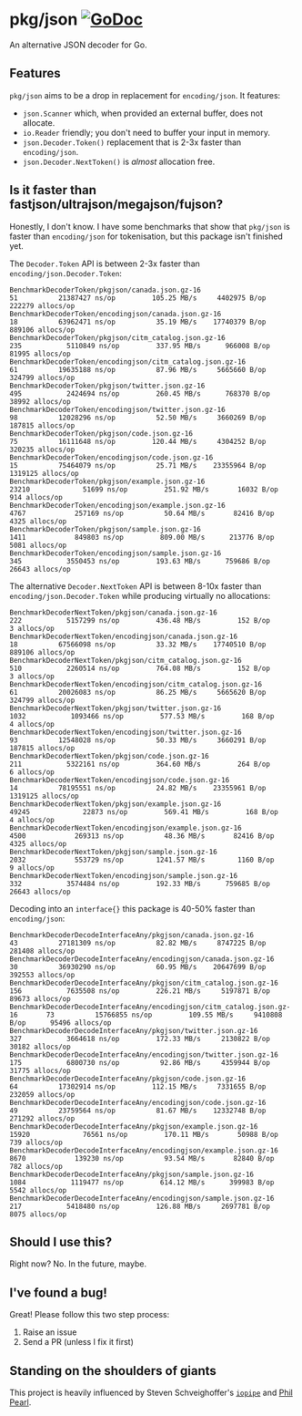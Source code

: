 # pkg/json [![GoDoc](https://godoc.org/github.com/pkg/json?status.svg)](https://godoc.org/github.com/pkg/json)

An alternative JSON decoder for Go.

## Features

`pkg/json` aims to be a drop in replacement for `encoding/json`.
It features:

- `json.Scanner` which, when provided an external buffer, does not allocate.
- `io.Reader` friendly; you don't need to buffer your input in memory.
- `json.Decoder.Token()` replacement that is 2-3x faster than `encoding/json`.
- `json.Decoder.NextToken()` is _almost_ allocation free.

## Is it faster than fastjson/ultrajson/megajson/fujson?

Honestly, I don't know.
I have some benchmarks that show that `pkg/json` is faster than `encoding/json` for tokenisation, but this package isn't finished yet.


The `Decoder.Token` API is between 2-3x faster than `encoding/json.Decoder.Token`:
```
BenchmarkDecoderToken/pkgjson/canada.json.gz-16                       51          21387427 ns/op         105.25 MB/s     4402975 B/op     222279 allocs/op
BenchmarkDecoderToken/encodingjson/canada.json.gz-16                  18          63962471 ns/op          35.19 MB/s    17740379 B/op     889106 allocs/op
BenchmarkDecoderToken/pkgjson/citm_catalog.json.gz-16                235           5110849 ns/op         337.95 MB/s      966008 B/op      81995 allocs/op
BenchmarkDecoderToken/encodingjson/citm_catalog.json.gz-16            61          19635188 ns/op          87.96 MB/s     5665660 B/op     324799 allocs/op
BenchmarkDecoderToken/pkgjson/twitter.json.gz-16                     495           2424694 ns/op         260.45 MB/s      768370 B/op      38992 allocs/op
BenchmarkDecoderToken/encodingjson/twitter.json.gz-16                 98          12028296 ns/op          52.50 MB/s     3660269 B/op     187815 allocs/op
BenchmarkDecoderToken/pkgjson/code.json.gz-16                         75          16111648 ns/op         120.44 MB/s     4304252 B/op     320235 allocs/op
BenchmarkDecoderToken/encodingjson/code.json.gz-16                    15          75464079 ns/op          25.71 MB/s    23355964 B/op    1319125 allocs/op
BenchmarkDecoderToken/pkgjson/example.json.gz-16                   23210             51699 ns/op         251.92 MB/s       16032 B/op        914 allocs/op
BenchmarkDecoderToken/encodingjson/example.json.gz-16               4767            257169 ns/op          50.64 MB/s       82416 B/op       4325 allocs/op
BenchmarkDecoderToken/pkgjson/sample.json.gz-16                     1411            849803 ns/op         809.00 MB/s      213776 B/op       5081 allocs/op
BenchmarkDecoderToken/encodingjson/sample.json.gz-16                 345           3550453 ns/op         193.63 MB/s      759686 B/op      26643 allocs/op
```

The alternative `Decoder.NextToken` API is between 8-10x faster than `encoding/json.Decoder.Token` while producing virtually no allocations:
```
BenchmarkDecoderNextToken/pkgjson/canada.json.gz-16                  222           5157299 ns/op         436.48 MB/s         152 B/op          3 allocs/op
BenchmarkDecoderNextToken/encodingjson/canada.json.gz-16              18          67566098 ns/op          33.32 MB/s    17740510 B/op     889106 allocs/op
BenchmarkDecoderNextToken/pkgjson/citm_catalog.json.gz-16            510           2260514 ns/op         764.08 MB/s         152 B/op          3 allocs/op
BenchmarkDecoderNextToken/encodingjson/citm_catalog.json.gz-16        61          20026083 ns/op          86.25 MB/s     5665620 B/op     324799 allocs/op
BenchmarkDecoderNextToken/pkgjson/twitter.json.gz-16                1032           1093466 ns/op         577.53 MB/s         168 B/op          4 allocs/op
BenchmarkDecoderNextToken/encodingjson/twitter.json.gz-16             93          12548028 ns/op          50.33 MB/s     3660291 B/op     187815 allocs/op
BenchmarkDecoderNextToken/pkgjson/code.json.gz-16                    211           5322161 ns/op         364.60 MB/s         264 B/op          6 allocs/op
BenchmarkDecoderNextToken/encodingjson/code.json.gz-16                14          78195551 ns/op          24.82 MB/s    23355961 B/op    1319125 allocs/op
BenchmarkDecoderNextToken/pkgjson/example.json.gz-16               49245             22873 ns/op         569.41 MB/s         168 B/op          4 allocs/op
BenchmarkDecoderNextToken/encodingjson/example.json.gz-16           4500            269313 ns/op          48.36 MB/s       82416 B/op       4325 allocs/op
BenchmarkDecoderNextToken/pkgjson/sample.json.gz-16                 2032            553729 ns/op        1241.57 MB/s        1160 B/op          9 allocs/op
BenchmarkDecoderNextToken/encodingjson/sample.json.gz-16             332           3574484 ns/op         192.33 MB/s      759685 B/op      26643 allocs/op
```

Decoding into an `interface{}` this package is 40-50% faster than `encoding/json`:
```
BenchmarkDecoderDecodeInterfaceAny/pkgjson/canada.json.gz-16                  43          27181309 ns/op          82.82 MB/s     8747225 B/op     281408 allocs/op
BenchmarkDecoderDecodeInterfaceAny/encodingjson/canada.json.gz-16             30          36930290 ns/op          60.95 MB/s    20647699 B/op     392553 allocs/op
BenchmarkDecoderDecodeInterfaceAny/pkgjson/citm_catalog.json.gz-16           156           7635508 ns/op         226.21 MB/s     5197871 B/op      89673 allocs/op
BenchmarkDecoderDecodeInterfaceAny/encodingjson/citm_catalog.json.gz-16       73          15766855 ns/op         109.55 MB/s     9410808 B/op      95496 allocs/op
BenchmarkDecoderDecodeInterfaceAny/pkgjson/twitter.json.gz-16                327           3664618 ns/op         172.33 MB/s     2130822 B/op      30182 allocs/op
BenchmarkDecoderDecodeInterfaceAny/encodingjson/twitter.json.gz-16           175           6800730 ns/op          92.86 MB/s     4359944 B/op      31775 allocs/op
BenchmarkDecoderDecodeInterfaceAny/pkgjson/code.json.gz-16                    64          17302914 ns/op         112.15 MB/s     7331655 B/op     232059 allocs/op
BenchmarkDecoderDecodeInterfaceAny/encodingjson/code.json.gz-16               49          23759564 ns/op          81.67 MB/s    12332748 B/op     271292 allocs/op
BenchmarkDecoderDecodeInterfaceAny/pkgjson/example.json.gz-16              15920             76561 ns/op         170.11 MB/s       50988 B/op        739 allocs/op
BenchmarkDecoderDecodeInterfaceAny/encodingjson/example.json.gz-16          8670            139230 ns/op          93.54 MB/s       82840 B/op        782 allocs/op
BenchmarkDecoderDecodeInterfaceAny/pkgjson/sample.json.gz-16                1084           1119477 ns/op         614.12 MB/s      399983 B/op       5542 allocs/op
BenchmarkDecoderDecodeInterfaceAny/encodingjson/sample.json.gz-16            217           5418480 ns/op         126.88 MB/s     2697781 B/op       8075 allocs/op
```

## Should I use this?

Right now? No.
In the future, maybe.

## I've found a bug!

Great! Please follow this two step process:

1. Raise an issue
2. Send a PR (unless I fix it first)

## Standing on the shoulders of giants

This project is heavily influenced by Steven Schveighoffer's [`iopipe`](https://www.youtube.com/watch?v=un-bZdyumog) and [Phil Pearl](https://philpearl.github.io/post/reader/).
